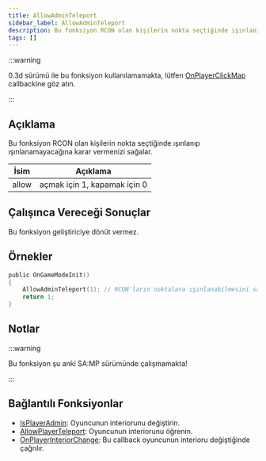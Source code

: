 ```yaml
---
title: AllowAdminTeleport
sidebar_label: AllowAdminTeleport
description: Bu fonksiyon RCON olan kişilerin nokta seçtiğinde ışınlanıp ışınlanamayacağına karar vermenizi sağlar.
tags: []
---
```


:::warning

0.3d sürümü ile bu fonksiyon kullanılamamakta, lütfen [OnPlayerClickMap](../callbacks/OnPlayerClickMap) callbackine göz atın.

:::

## Açıklama

Bu fonksiyon RCON olan kişilerin nokta seçtiğinde ışınlanıp ışınlanamayacağına karar vermenizi sağalar.

| İsim                                | Açıklama                                                                                               |
| ----------------------------------- | ------------------------------------------------------------------------------------------------------ |
| allow                               | açmak için 1, kapamak için 0                                                                           |

## Çalışınca Vereceği Sonuçlar

Bu fonksiyon geliştiriciye dönüt vermez.

## Örnekler

```c
public OnGameModeInit()
{
    AllowAdminTeleport(1); // RCON'ların noktalara ışınlanabilmesini sağladık
    return 1;
}
```

## Notlar

:::warning

Bu fonksiyon şu anki SA:MP sürümünde çalışmamakta!

:::

## Bağlantılı Fonksiyonlar

- [IsPlayerAdmin](IsPlayerAdmin): Oyuncunun interiorunu değiştirin.
- [AllowPlayerTeleport](AllowPlayerTeleport): Oyuncunun interiorunu öğrenin.
- [OnPlayerInteriorChange](../callbacks/OnPlayerInteriorChange): Bu callback oyuncunun interioru değiştiğinde çağrılır.
